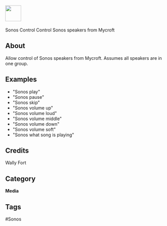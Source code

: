 # <img src='https://raw.githack.com/FortAwesome/Font-Awesome/master/svgs/solid/music.svg' card_color='#18A5DF' width='50' height='50' style='vertical-align:bottom'/>
 Sonos Control
Control Sonos speakers from Mycroft

## About 
Allow control of Sonos speakers from Mycroft.
Assumes all speakers are in one group.

## Examples 
* "Sonos play"
* "Sonos pause"
* "Sonos skip"
* "Sonos volume up"
* "Sonos volume loud"
* "Sonos volume middle"
* "Sonos volume down"
* "Sonos volume soft"
* "Sonos what song is playing"

## Credits 
Wally Fort



## Category
**Media**

## Tags
#Sonos

